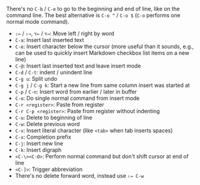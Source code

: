 There's no `C-b` / `C-e` to go to the beginning and end of line, like on the command line. The best alternative is `C-o ^` / `C-o $` (`C-o` performs one normal mode command).

- `⇧←` / `⇧→`, `⌥←` / `⌥→`: Move left / right by word
- `C-a`: Insert last inserted text
- `C-e`: Insert character below the cursor (more useful than it sounds, e.g., can be used to quickly insert Markdown checkbox list items on a new line)
- `C-@`: Insert last inserted text and leave insert mode
- `C-d` / `C-t`: indent / unindent line
- `C-g u`: Split undo
- `C-g j` / `C-g k`: Start a new line from same column insert was started at
- `C-p` / `C-n`: Insert word from earlier / later in buffer
- `C-o`: Do single normal command from insert mode
- `C-r <register>`: Paste from register
- `C-r C-p <register>`: Paste from register without indenting
- `C-u`: Delete to beginning of line
- `C-w`: Delete previous word
- `C-v`: Insert literal character (like `<tab>` when tab inserts spaces)
- `C-x`: Completion prefix
- `C-j`: Insert new line
- `C-k`: Insert digraph
- `<C-\><C-O>`: Perform normal command but don't shift cursor at end of line
- `<C-]>`: Trigger abbreviation
- There's no delete forward word, instead use `⇧→ C-w`
